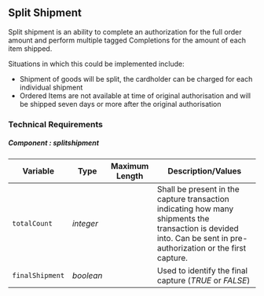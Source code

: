 ## Split Shipment

Split shipment is an ability to complete an authorization for the full order amount and perform multiple tagged Completions for the amount of each item shipped.

Situations in which this could be implemented include:

- Shipment of goods will be split, the cardholder can be charged for each individual shipment
- Ordered Items are not available at time of original authorisation and will be shipped seven days or more after the original authorisation

### Technical Requirements

##### Component : splitshipment

|Variable    |  Type| Maximum Length | Description/Values|
|---------|----------|----------------|---------|
| `totalCount` | *integer* |  | Shall be present in the capture transaction indicating how many shipments the transaction is devided into. Can be sent in pre-authorization or the first capture.|
| `finalShipment` | *boolean* |  | Used to identify the final capture (*TRUE* or *FALSE*)|

